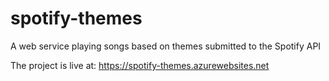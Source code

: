 # spotify-themes
A web service playing songs based on themes submitted to the Spotify API


The project is live at: <https://spotify-themes.azurewebsites.net>
